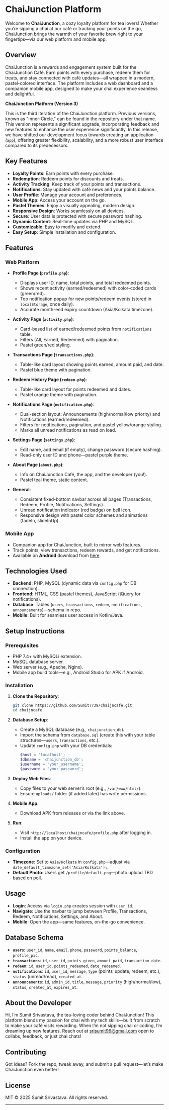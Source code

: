 
# ChaiJunction Platform

Welcome to **ChaiJunction**, a cozy loyalty platform for tea lovers! Whether you’re sipping a chai at our café or tracking your points on the go, ChaiJunction brings the warmth of your favorite brew right to your fingertips—via our web platform and mobile app.

## Overview
ChaiJunction is a rewards and engagement system built for the ChaiJunction Café. Earn points with every purchase, redeem them for treats, and stay connected with café updates—all wrapped in a modern, pastel-colored interface. The platform includes a web dashboard and a companion mobile app, designed to make your chai experience seamless and delightful.

<!-- **This is the 3rd verion of the platform. Previous Versions can be found on the Repo named Inner-Circle** -->
**ChaiJunction Platform (Version 3)**

This is the third iteration of the ChaiJunction platform. Previous versions, known as "Inner-Circle," can be found in the repository under that name. This version represents a significant upgrade, incorporating feedback and new features to enhance the user experience significantly. In this release, we have shifted our development focus towards creating an application (`app`), offering greater flexibility, scalability, and a more robust user interface compared to its predecessors.

## Key Features

- **Loyalty Points**: Earn points with every purchase.
- **Redemption**: Redeem points for discounts and treats.
- **Activity Tracking**: Keep track of your points and transactions.
- **Notifications**: Stay updated with café news and your points balance.
- **User Profile**: Manage your account and preferences.
- **Mobile App**: Access your account on the go.
- **Pastel Themes**: Enjoy a visually appealing, modern design.
- **Responsive Design**: Works seamlessly on all devices.
- **Secure**: User data is protected with secure password hashing.
- **Dynamic Content**: Real-time updates via PHP and MySQL.
- **Customizable**: Easy to modify and extend.
- **Easy Setup**: Simple installation and configuration.



## Features

### Web Platform
- **Profile Page (`profile.php`)**:
  - Displays user ID, name, total points, and total redeemed points.
  - Shows recent activity (earned/redeemed) with color-coded cards (green/red).
  - Top notification popup for new points/redeem events (stored in `localStorage`, once daily).
  - Accurate month-end expiry countdown (Asia/Kolkata timezone).

- **Activity Page (`activity.php`)**:
  - Card-based list of earned/redeemed points from `notifications` table.
  - Filters (All, Earned, Redeemed) with pagination.
  - Pastel green/red styling.

- **Transactions Page (`transactions.php`)**:
  - Table-like card layout showing points earned, amount paid, and date.
  - Pastel blue theme with pagination.

- **Redeem History Page (`redeem.php`)**:
  - Table-like card layout for points redeemed and dates.
  - Pastel orange theme with pagination.

- **Notifications Page (`notification.php`)**:
  - Dual-section layout: Announcements (high/normal/low priority) and Notifications (earned/redeemed).
  - Filters for notifications, pagination, and pastel yellow/orange styling.
  - Marks all unread notifications as read on load.

- **Settings Page (`settings.php`)**:
  - Edit name, add email (if empty), change password (secure hashing).
  - Read-only user ID and phone—pastel purple theme.

- **About Page (`about.php`)**:
  - Info on ChaiJunction Café, the app, and the developer (you!).
  - Pastel teal theme, static content.

- **General**:
  - Consistent fixed-bottom navbar across all pages (Transactions, Redeem, Profile, Notifications, Settings).
  - Unread notification indicator (red badge) on bell icon.
  - Responsive design with pastel color schemes and animations (fadeIn, slideInUp).

### Mobile App
- Companion app for ChaiJunction, built to mirror web features.
- Track points, view transactions, redeem rewards, and get notifications.
- Available on **Android** download from [here](https://sumit7739.github.io/chaijncafe/).

## Technologies Used
- **Backend**: PHP, MySQL (dynamic data via `config.php` for DB connection).
- **Frontend**: HTML, CSS (pastel themes), JavaScript (jQuery for notifications).
- **Database**: Tables (`users`, `transactions`, `redeem`, `notifications`, `announcements`)—schema in repo.
- **Mobile**: Built for seamless user access in Kotlin/Java.


## Setup Instructions

### Prerequisites
- PHP 7.4+ with MySQLi extension.
- MySQL database server.
- Web server (e.g., Apache, Nginx).
- Mobile app build tools—e.g., Android Studio for APK if Android.

### Installation
1. **Clone the Repository**:
   ```bash
   git clone https://github.com/Sumit7739/chaijncafe.git
   cd chaijncafe
   ```

2. **Database Setup**:
   - Create a MySQL database (e.g., `chaijunction_db`).
   - Import the schema from `database.sql` (create this with your table structures—`users`, `transactions`, etc.).
   - Update `config.php` with your DB credentials:
     ```php
     $host = 'localhost';
     $dbname = 'chaijunction_db';
     $username = 'your_username';
     $password = 'your_password';
     ```

3. **Deploy Web Files**:
   - Copy files to your web server’s root (e.g., `/var/www/html/`).
   - Ensure `uploads/` folder (if added later) has write permissions.

4. **Mobile App**:
   - Download APK from releases or via the link above.

5. **Run**:
   - Visit `http://localhost/chaijncafe/profile.php` after logging in.
   - Install the app on your device.

### Configuration
- **Timezone**: Set to `Asia/Kolkata` in `config.php`—adjust via `date_default_timezone_set('Asia/Kolkata');`.
- **Default Photo**: Users get `/profile/default.png`—photo upload TBD based on poll.

## Usage
- **Login**: Access via `login.php` creates session with `user_id`.
- **Navigate**: Use the navbar to jump between Profile, Transactions, Redeem, Notifications, Settings, and About.
- **Mobile**: Open the app—same features, on-the-go convenience.

## Database Schema
- **`users`**: `user_id`, `name`, `email`, `phone`, `password`, `points_balance`, `profile_pic`.
- **`transactions`**: `id`, `user_id`, `points_given`, `amount_paid`, `transaction_date`.
- **`redeem`**: `id`, `user_id`, `points_redeemed`, `date_redeemed`.
- **`notifications`**: `id`, `user_id`, `message`, `type` (points_update, redeem, etc.), `status` (unread/read), `created_at`.
- **`announcements`**: `id`, `admin_id`, `title`, `message`, `priority` (high/normal/low), `status`, `created_at`, `expires_at`.

## About the Developer
Hi, I’m Sumit Srivastava, the tea-loving coder behind ChaiJunction! This platform blends my passion for chai with my tech skills—built from scratch to make your café visits rewarding. When I’m not sipping chai or coding, I’m dreaming up new features. Reach out at srisumit96@gmail.com open to collabs, feedback, or just chai chats!

## Contributing
Got ideas? Fork the repo, tweak away, and submit a pull request—let’s make ChaiJunction even better!

## License
MIT © 2025 Sumit Srivastava. All rights reserved.

---
